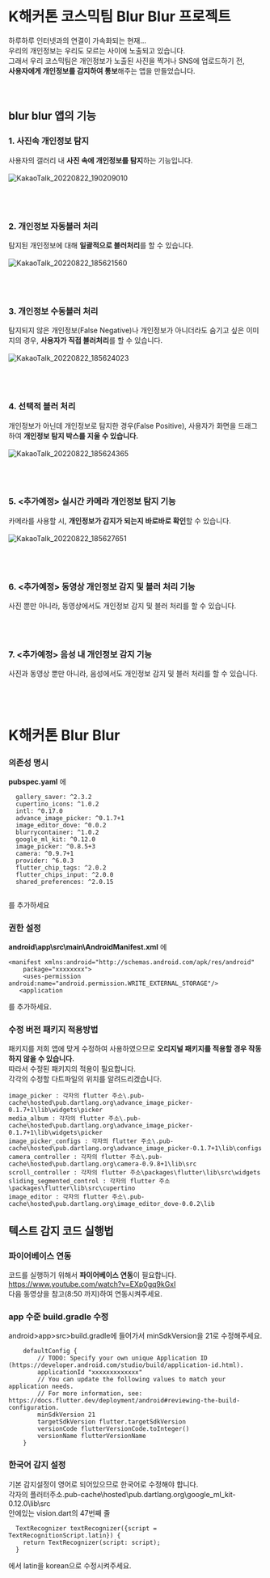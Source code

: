 # K해커톤 코스믹팀 Blur Blur 프로젝트

하루하루 인터넷과의 연결이 가속화되는 현재...  
우리의 개인정보는 우리도 모르는 사이에 노출되고 있습니다.  
그래서 우리 코스믹팀은 개인정보가 노출된 사진을 찍거나 SNS에 업로드하기 전,  
**사용자에게 개인정보를 감지하여 통보**해주는 <blur blur> 앱을 만들었습니다.  
<br/><br/>

## blur blur 앱의 기능
### 1. 사진속 개인정보 탐지
사용자의 갤러리 내 **사진 속에 개인정보를 탐지**하는 기능입니다.  
<br/>
![KakaoTalk_20220822_190209010](https://user-images.githubusercontent.com/55169382/185896658-da327307-a0d2-438f-ace3-9dbbd4f72199.gif)
<br/><br/><br/><br/>


### 2. 개인정보 자동블러 처리
탐지된 개인정보에 대해 **일괄적으로 블러처리**를 할 수 있습니다.  
<br/>
![KakaoTalk_20220822_185621560](https://user-images.githubusercontent.com/55169382/185896211-54b4a501-0eef-44e9-914a-144c595da0bf.gif)
<br/><br/><br/><br/>

### 3. 개인정보 수동블러 처리
탐지되지 않은 개인정보(False Negative)나 개인정보가 아니더라도 숨기고 싶은 이미지의 경우, **사용자가 직접 블러처리**를 할 수 있습니다.  
<br/>
![KakaoTalk_20220822_185624023](https://user-images.githubusercontent.com/55169382/185896436-5e7b3064-b7bf-4965-a47d-f58231a75a4d.gif)
<br/><br/><br/><br/>

### 4. 선택적 블러 처리
개인정보가 아닌데 개인정보로 탐지한 경우(False Positive), 사용자가 화면을 드래그하여 **개인정보 탐지 박스를 지울 수 있습니다.**  
<br/>
![KakaoTalk_20220822_185624365](https://user-images.githubusercontent.com/55169382/185898003-5dd9aa06-e04e-45ab-94b7-1058e437d174.gif)
<br/><br/><br/><br/>


### 5. <추가예정> 실시간 카메라 개인정보 탐지 기능
카메라를 사용할 시, **개인정보가 감지가 되는지 바로바로 확인**할 수 있습니다.  
<br/>
![KakaoTalk_20220822_185627651](https://user-images.githubusercontent.com/55169382/185896542-24b68d50-11d0-4932-adc5-167edfffe0e7.gif)
<br/><br/><br/><br/>

### 6. <추가예정> 동영상 개인정보 감지 및 블러 처리 기능
사진 뿐만 아니라, 동영상에서도 개인정보 감지 및 블러 처리를 할 수 있습니다.
<br/><br/><br/><br/>

### 7. <추가예정> 음성 내 개인정보 감지 기능
사진과 동영상 뿐만 아니라, 음성에서도 개인정보 감지 및 블러 처리를 할 수 있습니다.
<br/><br/><br/><br/>


# K해커톤 Blur Blur <demo>


### 의존성 명시
**pubspec.yaml** 에
```
  gallery_saver: ^2.3.2
  cupertino_icons: ^1.0.2
  intl: ^0.17.0
  advance_image_picker: ^0.1.7+1
  image_editor_dove: ^0.0.2
  blurrycontainer: ^1.0.2
  google_ml_kit: ^0.12.0
  image_picker: ^0.8.5+3
  camera: ^0.9.7+1
  provider: ^6.0.3
  flutter_chip_tags: ^2.0.2
  flutter_chips_input: ^2.0.0
  shared_preferences: ^2.0.15
  
```
를 추가하세요

### 권한 설정
**android\app\src\main\AndroidManifest.xml** 에
```
<manifest xmlns:android="http://schemas.android.com/apk/res/android"
    package="xxxxxxxx">
    <uses-permission android:name="android.permission.WRITE_EXTERNAL_STORAGE"/>
   <application
```
를 추가하세요.

### 수정 버전 패키지 적용방법
패키지를 저희 앱에 맞게 수정하여 사용하였으므로 **오리지널 패키지를 적용할 경우 작동하지 않을 수 있습니다.**  
따라서 수정된 패키지의 적용이 필요합니다.  
각각의 수정할 다트파일의 위치를 알려드리겠습니다.  
```
image_picker : 각자의 flutter 주소\.pub-cache\hosted\pub.dartlang.org\advance_image_picker-0.1.7+1\lib\widgets\picker
media_album : 각자의 flutter 주소\.pub-cache\hosted\pub.dartlang.org\advance_image_picker-0.1.7+1\lib\widgets\picker
image_picker_configs : 각자의 flutter 주소\.pub-cache\hosted\pub.dartlang.org\advance_image_picker-0.1.7+1\lib\configs
camera_controller : 각자의 flutter 주소\.pub-cache\hosted\pub.dartlang.org\camera-0.9.8+1\lib\src
scroll_controller : 각자의 flutter 주소\packages\flutter\lib\src\widgets
sliding_segmented_control : 각자의 flutter 주소\packages\flutter\lib\src\cupertino
image_editor : 각자의 flutter 주소\.pub-cache\hosted\pub.dartlang.org\image_editor_dove-0.0.2\lib
```


## 텍스트 감지 코드 실행법

### 파이어베이스 연동
코드를 실행하기 위해서 **파이어베이스 연동**이 필요합니다.  
https://www.youtube.com/watch?v=EXp0gq9kGxI  
다음 동영상을 참고(8:50 까지)하여 연동시켜주세요.  

### app 수준 build.gradle 수정
android>app>src>build.gradle에 들어가서 minSdkVersion을 21로 수정해주세요.  
```
    defaultConfig {
        // TODO: Specify your own unique Application ID (https://developer.android.com/studio/build/application-id.html).
        applicationId "xxxxxxxxxxxxx"
        // You can update the following values to match your application needs.
        // For more information, see: https://docs.flutter.dev/deployment/android#reviewing-the-build-configuration.
        minSdkVersion 21
        targetSdkVersion flutter.targetSdkVersion
        versionCode flutterVersionCode.toInteger()
        versionName flutterVersionName
    }
```

### 한국어 감지 설정
기본 감지설정이 영어로 되어있으므로 한국어로 수정해야 합니다.  
각자의 플러터주소\.pub-cache\hosted\pub.dartlang.org\google_ml_kit-0.12.0\lib\src  
안에있는 vision.dart의 47번째 줄
```
  TextRecognizer textRecognizer({script = TextRecognitionScript.latin}) {
    return TextRecognizer(script: script);
  }
```
에서 latin을 korean으로 수정시켜주세요.
